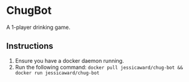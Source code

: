 # ChugBot
A 1-player drinking game.

## Instructions

1. Ensure you have a docker daemon running.
2. Run the following command: ```docker pull jessicaward/chug-bot && docker run jessicaward/chug-bot```

